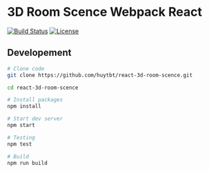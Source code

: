 # 3D Room Scence Webpack React

[![Build Status](https://travis-ci.org/huytbt/react-3d-room-scence.svg?branch=master)](https://travis-ci.org/huytbt/react-3d-room-scence)
[![License](https://img.shields.io/github/license/huytbt/react-3d-room-scence.svg)](https://github.com/huytbt/react-3d-room-scence/master/LICENSE)

## Developement

```bash
# Clone code
git clone https://github.com/huytbt/react-3d-room-scence.git

cd react-3d-room-scence

# Install packages
npm install

# Start dev server
npm start

# Testing
npm test

# Build
npm run build
```
